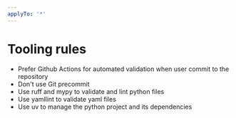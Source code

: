 ```yaml
---
applyTo: '*'
---
```


# Tooling rules

- Prefer Github Actions for automated validation when user commit to the repository
- Don't use Git precommit
- Use ruff and mypy to validate and lint python files
- Use yamllint to validate yaml files
- Use uv to manage the python project and its dependencies
